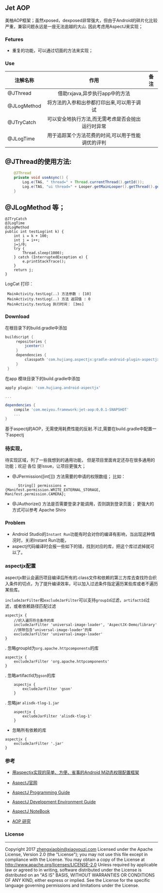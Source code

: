 ## Jet AOP 
美柚AOP框架；虽然xposed，dexposed非常强大，但由于Android的碎片化比较严重，兼容问题永远是一座无法逾越的大山. 因此考虑用AspectJ来实现；

### Fetures
* 重复的功能，可以通过切面的方法来实现；

### Use

| 注解名称        | 作用          | 备注          |
| ------------- |:-------------:| :-------------:|
| @JThread        |借助rxjava,异步执行app中的方法|       |
| @JLogMethod    |将方法的入参和出参都打印出来,可以用于调试|       |
| @JTryCatch        |可以安全地执行方法,而无需考虑是否会抛出运行时异常|       |
| @JLogTime        |用于追踪某个方法花费的时间,可以用于性能调优的评判|       |


@JThread的使用方法:
--------------
```Java
	@JThread
	private void useAsync() {
		Log.e(TAG, " thread=" + Thread.currentThread().getId());
		Log.e(TAG, "ui thread=" + Looper.getMainLooper().getThread().getId());
	}
```
@JLogMethod  等； 
--------------
    @JTryCatch
    @JLogTime
    @JLogMethod
    public int testLog(int k) {
        int i = k + 100;
        int j = i++;
        j=j/0;
        try {
            Thread.sleep(1000);
        } catch (InterruptedException e) {
            e.printStackTrace();
        }
        return j;
    }

LogCat 打印：
```
 MainActivity.testLog(..) 方法参数 : [10]
 MainActivity.testLog(..) 方法 返回值 : 0
 MainActivity.testLog 执行时间： [3ms]
```

### Download
在根目录下的build.gradle中添加
```groovy
buildscript {
     repositories {
         jcenter()
     }
     dependencies {
         classpath 'com.hujiang.aspectjx:gradle-android-plugin-aspectjx:1.0.8'
     }
 }
```
在app 模块目录下的build.gradle中添加

```groovy
apply plugin: 'com.hujiang.android-aspectjx'

...

dependencies {
    compile 'com.meiyou.framework:jet-aop:0.0.1-SNAPSHOT'
    ...
}
```
基于aspectj的AOP，无需使用耗费性能的反射.不过,需要在build.gradle中配置一下aspectj

### 待实现，

待实现区域，列了一些我想到的通用功能， 但是项目里面肯定还存在很多通用的功能；欢迎 各位 提Issue，让项目更强大；


*  @JPermission([int[]])
方法需要的申请的权限数组； 比如：
```
      String[] permissions = {Manifest.permission.WRITE_EXTERNAL_STORAGE, Manifest.permission.CAMERA};
```
*  @JAuthorize()
方法是否需要登录才能调用，否则跳到登录页面；
更强大的方式可以参考 Apache Shiro 


### Problem
* Android Studio的`Instant Run`功能有时会对你的编译有影响，当出现这种情况时，关闭Instant Run功能，
* aspectj代码编译时会报一些如下的错，找到对应的库，把这个库过滤掉就可以了。

### aspectjx配置

aspectjx默认会遍历项目编译后所有的.class文件和依赖的第三方库去查找符合织入条件的切点，为了提升编译效率，可以加入过滤条件指定遍历某些库或者不遍历某些库。

`includeJarFilter`和`excludeJarFilter`可以支持`groupId`过滤，`artifactId`过滤，或者依赖路径匹配过滤

```
aspectjx {
	//织入遍历符合条件的库
	includeJarFilter 'universal-image-loader', 'AspectJX-Demo/library'
	//排除包含‘universal-image-loader’的库
	excludeJarFilter 'universal-image-loader'
}
```

. 忽略groupId为`org.apache.httpcomponents`的库

```
aspectjx {
	excludeJarFilter 'org.apache.httpcomponents'
}
```
. 忽略artifactId为`gson`的库

```
	aspectjx {
		excludeJarFilter 'gson'
	}
```

. 忽略jar `alisdk-tlog-1.jar`

```
	aspectjx {
		excludeJarFilter 'alisdk-tlog-1'
	}
```


* 忽略所有依赖的库

```
aspectjx {
	excludeJarFilter '.jar'
}
```

### 参考

* [用aspectjx实现的简单、方便、省事的Android M动态权限配置框架](https://github.com/firefly1126/android_permission_aspectjx)

* [AspectJ官网](https://eclipse.org/aspectj/)

* [AspectJ Programming Guide](https://eclipse.org/aspectj/doc/released/progguide/index.html)

* [AspectJ Development Environment Guide](https://eclipse.org/aspectj/doc/released/devguide/index.html)

* [AspectJ NoteBook](https://eclipse.org/aspectj/doc/released/adk15notebook/index.html)

* [AOP 研究](/AOP研究.md)

### License
-------
Copyright 2017 zhengxiaobin@xiaoyouzi.com
Licensed under the Apache License, Version 2.0 (the "License"); you may not use this file except in compliance with the License. You may obtain a copy of the License at
http://www.apache.org/licenses/LICENSE-2.0
Unless required by applicable law or agreed to in writing, software distributed under the License is distributed on an "AS IS" BASIS, WITHOUT WARRANTIES OR CONDITIONS OF ANY KIND, either express or implied. See the License for the specific language governing permissions and limitations under the License.